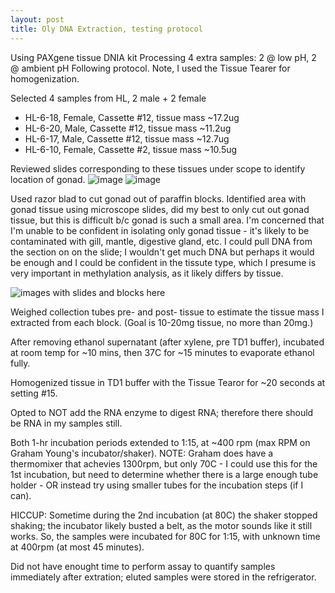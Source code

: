 ```yaml
---
layout: post
title: Oly DNA Extraction, testing protocol 
---
```


Using PAXgene tissue DNIA kit
Processing 4 extra samples: 2 @ low pH, 2 @ ambient pH 
Following protocol. Note, I used the Tissue Tearer for homogenization.  
  
Selected 4 samples from HL, 2 male + 2 female
  * HL-6-18, Female, Cassette #12, tissue mass ~17.2ug
  * HL-6-20, Male, Cassette #12, tissue mass ~11.2ug  
  * HL-6-17, Male, Cassette #12, tissue mass ~12.7ug
  * HL-6-10, Female, Cassette #2, tissue mass ~10.5ug  
  
Reviewed slides corresponding to these tissues under scope to identify location of gonad. 
![image](https://user-images.githubusercontent.com/17264765/36290058-58f6290e-1278-11e8-90ee-b96b59471a54.png)
![image](https://user-images.githubusercontent.com/17264765/36290068-62333138-1278-11e8-9bb9-bd1cc0823a77.png)

Used razor blad to cut gonad out of paraffin blocks. Identified area with gonad tissue using microscope slides, did my best to only cut out gonad tissue, but this is difficult b/c gonad is such a small area. I'm concerned that I'm unable to be confident in isolating only gonad tissue - it's likely to be contaminated with gill, mantle, digestive gland, etc. I could pull DNA from the section on on the slide; I wouldn't get much DNA but perhaps it would be enough and I could be confident in the tissute type, which I presume is very important in methylation analysis, as it likely differs by tissue.    

![images with slides and blocks here]()

Weighed collection tubes pre- and post- tissue to estimate the tissue mass I extracted from each block. 
(Goal is 10-20mg tissue, no more than 20mg.)  

After removing ethanol supernatant (after xylene, pre TD1 buffer), incubated at room temp for ~10 mins, then 37C for ~15 minutes to evaporate ethanol fully.  

Homogenized tissue in TD1 buffer with the Tissue Tearor for ~20 seconds at setting #15.  
 
Opted to NOT add the RNA enzyme to digest RNA; therefore there should be RNA in my samples still.   

Both 1-hr incubation periods extended to 1:15, at ~400 rpm (max RPM on Graham Young's incubator/shaker). NOTE: Graham does have a thermomixer that achevies 1300rpm, but only 70C - I could use this for the 1st incubation, but need to determine whether there is a large enough tube holder - OR instead try using smaller tubes for the incubation steps (if I can).  

HICCUP: Sometime during the 2nd incubation (at 80C) the shaker stopped shaking; the incubator likely busted a belt, as the motor sounds like it still works.  So, the samples were incubated for 80C for 1:15, with unknown time at 400rpm (at most 45 minutes).  

Did not have enought time to perform assay to quantify samples immediately after extration; eluted samples were stored in the refrigerator.  



